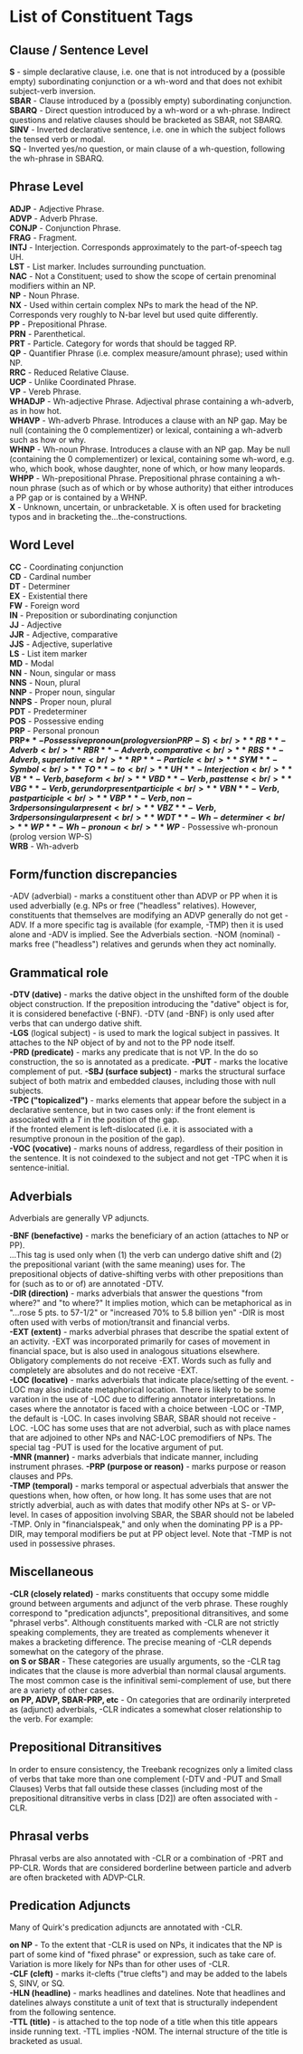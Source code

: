 # List of Constituent Tags


## Clause / Sentence Level

**S** - simple declarative clause, i.e. one that is not introduced by a (possible empty) subordinating conjunction or a wh-word and that does not exhibit subject-verb inversion.<br />
**SBAR** - Clause introduced by a (possibly empty) subordinating conjunction.<br />
**SBARQ** - Direct question introduced by a wh-word or a wh-phrase. Indirect questions and relative clauses should be bracketed as SBAR, not SBARQ.<br />
**SINV** - Inverted declarative sentence, i.e. one in which the subject follows the tensed verb or modal.<br />
**SQ** - Inverted yes/no question, or main clause of a wh-question, following the wh-phrase in SBARQ.<br />

## Phrase Level

**ADJP** - Adjective Phrase.<br />
**ADVP** - Adverb Phrase.<br />
**CONJP** - Conjunction Phrase.<br />
**FRAG** - Fragment.<br />
**INTJ** - Interjection. Corresponds approximately to the part-of-speech tag UH.<br />
**LST** - List marker. Includes surrounding punctuation.<br />
**NAC** - Not a Constituent; used to show the scope of certain prenominal modifiers within an NP.<br />
**NP** - Noun Phrase.<br />
**NX** - Used within certain complex NPs to mark the head of the NP. Corresponds very roughly to N-bar level but used quite differently.<br />
**PP** - Prepositional Phrase.<br />
**PRN** - Parenthetical.<br />
**PRT** - Particle. Category for words that should be tagged RP.<br />
**QP** - Quantifier Phrase (i.e. complex measure/amount phrase); used within NP.<br />
**RRC** - Reduced Relative Clause.<br />
**UCP** - Unlike Coordinated Phrase.<br />
**VP** - Vereb Phrase.<br />
**WHADJP** - Wh-adjective Phrase. Adjectival phrase containing a wh-adverb, as in how hot.<br />
**WHAVP** - Wh-adverb Phrase. Introduces a clause with an NP gap. May be null (containing the 0 complementizer) or lexical, containing a wh-adverb such as how or why.<br />
**WHNP** - Wh-noun Phrase. Introduces a clause with an NP gap. May be null (containing the 0 complementizer) or lexical, containing some wh-word, e.g. who, which book, whose daughter, none of which, or how many leopards.<br />
**WHPP** - Wh-prepositional Phrase. Prepositional phrase containing a wh-noun phrase (such as of which or by whose authority) that either introduces a PP gap or is contained by a WHNP.<br />
**X** - Unknown, uncertain, or unbracketable. X is often used for bracketing typos and in bracketing the...the-constructions.<br />


## Word Level

**CC** - Coordinating conjunction<br />
**CD** - Cardinal number<br />
**DT** - Determiner<br />
**EX** - Existential there<br />
**FW** - Foreign word<br />
**IN** - Preposition or subordinating conjunction<br />
**JJ** - Adjective<br />
**JJR** - Adjective, comparative<br />
**JJS** - Adjective, superlative<br />
**LS** - List item marker<br />
**MD** - Modal<br />
**NN** - Noun, singular or mass<br />
**NNS** - Noun, plural<br />
**NNP** - Proper noun, singular<br />
**NNPS** - Proper noun, plural<br />
**PDT** - Predeterminer<br />
**POS** - Possessive ending<br />
**PRP** - Personal pronoun<br />
**PRP$** - Possessive pronoun (prolog version PRP-S)<br />
**RB** - Adverb<br />
**RBR** - Adverb, comparative<br />
**RBS** - Adverb, superlative<br />
**RP** - Particle<br />
**SYM** - Symbol<br />
**TO** - to<br />
**UH** - Interjection<br />
**VB** - Verb, base form<br />
**VBD** - Verb, past tense<br />
**VBG** - Verb, gerund or present participle<br />
**VBN** - Verb, past participle<br />
**VBP** - Verb, non-3rd person singular present<br />
**VBZ** - Verb, 3rd person singular present<br />
**WDT** - Wh-determiner<br />
**WP** - Wh-pronoun<br />
**WP$** - Possessive wh-pronoun (prolog version WP-S)<br />
**WRB** - Wh-adverb<br />


## Form/function discrepancies

-ADV (adverbial) - marks a constituent other than ADVP or PP when it is used adverbially (e.g. NPs or free ("headless" relatives). However, constituents that themselves are modifying an ADVP generally do not get -ADV. If a more specific tag is available (for example, -TMP) then it is used alone and -ADV is implied. See the Adverbials section.
-NOM (nominal) - marks free ("headless") relatives and gerunds when they act nominally.


## Grammatical role

**-DTV (dative)** - marks the dative object in the unshifted form of the double object construction. If the preposition introducing the "dative" object is for, it is considered benefactive (-BNF). -DTV (and -BNF) is only used after verbs that can undergo dative shift.<br />
**-LGS** (logical subject) - is used to mark the logical subject in passives. It attaches to the NP object of by and not to the PP node itself.<br />
**-PRD (predicate)** - marks any predicate that is not VP. In the do so construction, the so is annotated as a predicate.
**-PUT** - marks the locative complement of put. 
**-SBJ (surface subject)** - marks the structural surface subject of both matrix and embedded clauses, including those with null subjects.<br />
**-TPC ("topicalized")** - marks elements that appear before the subject in a declarative sentence, but in two cases only:
if the front element is associated with a *T* in the position of the gap.<br />
if the fronted element is left-dislocated (i.e. it is associated with a resumptive pronoun in the position of the gap).<br />
**-VOC (vocative)** - marks nouns of address, regardless of their position in the sentence. It is not coindexed to the subject and not get -TPC when it is sentence-initial.<br />


##  Adverbials

Adverbials are generally VP adjuncts.

**-BNF (benefactive)** - marks the beneficiary of an action (attaches to NP or PP). <br />
...This tag is used only when (1) the verb can undergo dative shift and (2) the prepositional variant (with the same meaning) uses for. The prepositional objects of dative-shifting verbs with other prepositions than for (such as to or of) are annotated -DTV.<br />
**-DIR (direction)** - marks adverbials that answer the questions "from where?" and "to where?" It implies motion, which can be metaphorical as in "...rose 5 pts. to 57-1/2" or "increased 70% to 5.8 billion yen" -DIR is most often used with verbs of motion/transit and financial verbs.<br />
**-EXT (extent)** - marks adverbial phrases that describe the spatial extent of an activity. -EXT was incorporated primarily for cases of movement in financial space, but is also used in analogous situations elsewhere. Obligatory complements do not receive -EXT. Words such as fully and completely are absolutes and do not receive -EXT. <br />
**-LOC (locative)** - marks adverbials that indicate place/setting of the event. -LOC may also indicate metaphorical location. There is likely to be some varation in the use of -LOC due to differing annotator interpretations. In cases where the annotator is faced with a choice between -LOC or -TMP, the default is -LOC. In cases involving SBAR, SBAR should not receive -LOC. -LOC has some uses that are not adverbial, such as with place names that are adjoined to other NPs and NAC-LOC premodifiers of NPs. The special tag -PUT is used for the locative argument of put.<br />
**-MNR (manner)** - marks adverbials that indicate manner, including instrument phrases.
**-PRP (purpose or reason)** - marks purpose or reason clauses and PPs.<br />
**-TMP (temporal)** - marks temporal or aspectual adverbials that answer the questions when, how often, or how long. It has some uses that are not strictly adverbial, auch as with dates that modify other NPs at S- or VP-level. In cases of apposition involving SBAR, the SBAR should not be labeled -TMP. Only in "financialspeak," and only when the dominating PP is a PP-DIR, may temporal modifiers be put at PP object level. Note that -TMP is not used in possessive phrases. <br />

## Miscellaneous

**-CLR (closely related)** - marks constituents that occupy some middle ground between arguments and adjunct of the verb phrase. These roughly correspond to "predication adjuncts", prepositional ditransitives, and some "phrasel verbs". Although constituents marked with -CLR are not strictly speaking complements, they are treated as complements whenever it makes a bracketing difference. The precise meaning of -CLR depends somewhat on the category of the phrase.<br />
**on S or SBAR** - These categories are usually arguments, so the -CLR tag indicates that the clause is more adverbial than normal clausal arguments. The most common case is the infinitival semi-complement of use, but there are a variety of other cases.<br />
**on PP, ADVP, SBAR-PRP, etc** - On categories that are ordinarily interpreted as (adjunct) adverbials, -CLR indicates a somewhat closer relationship to the verb. For example:<br />

## Prepositional Ditransitives
In order to ensure consistency, the Treebank recognizes only a limited class of verbs that take more than one complement (-DTV and -PUT and Small Clauses) Verbs that fall outside these classes (including most of the prepositional ditransitive verbs in class [D2]) are often associated with -CLR.

## Phrasal verbs
Phrasal verbs are also annotated with -CLR or a combination of -PRT and PP-CLR. Words that are considered borderline between particle and adverb are often bracketed with ADVP-CLR.

## Predication Adjuncts

Many of Quirk's predication adjuncts are annotated with -CLR.

**on NP** - To the extent that -CLR is used on NPs, it indicates that the NP is part of some kind of "fixed phrase" or expression, such as take care of. Variation is more likely for NPs than for other uses of -CLR.<br />
**-CLF (cleft)** - marks it-clefts ("true clefts") and may be added to the labels S, SINV, or SQ.<br />
**-HLN (headline)** - marks headlines and datelines. Note that headlines and datelines always constitute a unit of text that is structurally independent from the following sentence.<br />
**-TTL (title)** - is attached to the top node of a title when this title appears inside running text. -TTL implies -NOM. The internal structure of the title is bracketed as usual.<br />
